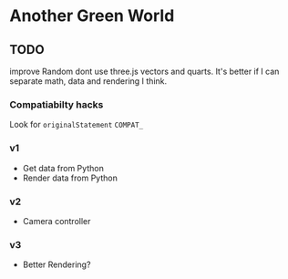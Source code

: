 # Another Green World
## TODO

improve Random
dont use three.js vectors and quarts. It's better if I can separate math, data  and rendering I think.

### Compatiabilty hacks
Look for 
`originalStatement`
`COMPAT_`

### v1
- Get data from Python
- Render data from Python

### v2
- Camera controller

### v3
- Better Rendering?

